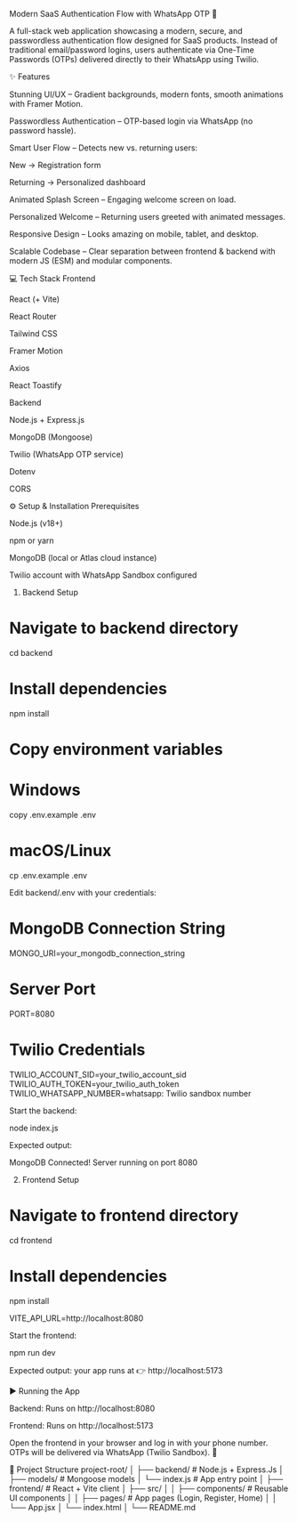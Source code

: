 Modern SaaS Authentication Flow with WhatsApp OTP 🚀

A full-stack web application showcasing a modern, secure, and passwordless authentication flow designed for SaaS products.
Instead of traditional email/password logins, users authenticate via One-Time Passwords (OTPs) delivered directly to their WhatsApp using Twilio.

✨ Features

Stunning UI/UX – Gradient backgrounds, modern fonts, smooth animations with Framer Motion.

Passwordless Authentication – OTP-based login via WhatsApp (no password hassle).

Smart User Flow – Detects new vs. returning users:

New → Registration form

Returning → Personalized dashboard

Animated Splash Screen – Engaging welcome screen on load.

Personalized Welcome – Returning users greeted with animated messages.

Responsive Design – Looks amazing on mobile, tablet, and desktop.

Scalable Codebase – Clear separation between frontend & backend with modern JS (ESM) and modular components.

💻 Tech Stack
Frontend

React (+ Vite)

React Router

Tailwind CSS

Framer Motion

Axios

React Toastify

Backend

Node.js + Express.js

MongoDB (Mongoose)

Twilio (WhatsApp OTP service)

Dotenv

CORS

⚙️ Setup & Installation
Prerequisites

Node.js (v18+)

npm or yarn

MongoDB (local or Atlas cloud instance)

Twilio account with WhatsApp Sandbox configured

1. Backend Setup

# Navigate to backend directory

cd backend

# Install dependencies

npm install

# Copy environment variables

# Windows

copy .env.example .env

# macOS/Linux

cp .env.example .env

Edit backend/.env with your credentials:

# MongoDB Connection String

MONGO_URI=your_mongodb_connection_string

# Server Port

PORT=8080

# Twilio Credentials

TWILIO_ACCOUNT_SID=your_twilio_account_sid
TWILIO_AUTH_TOKEN=your_twilio_auth_token
TWILIO_WHATSAPP_NUMBER=whatsapp: Twilio sandbox number

Start the backend:

node index.js

Expected output:

MongoDB Connected!
Server running on port 8080

2. Frontend Setup

# Navigate to frontend directory

cd frontend

# Install dependencies

npm install

VITE_API_URL=http://localhost:8080

Start the frontend:

npm run dev

Expected output: your app runs at
👉 http://localhost:5173

▶️ Running the App

Backend: Runs on http://localhost:8080

Frontend: Runs on http://localhost:5173

Open the frontend in your browser and log in with your phone number. OTPs will be delivered via WhatsApp (Twilio Sandbox). 🎉

📂 Project Structure
project-root/
│
├── backend/ # Node.js + Express.Js
│ ├── models/ # Mongoose models
│ └── index.js # App entry point
│
├── frontend/ # React + Vite client
│ ├── src/
│ │ ├── components/ # Reusable UI components
│ │ ├── pages/ # App pages (Login, Register, Home)
│ │ └── App.jsx
│ └── index.html
│
└── README.md
